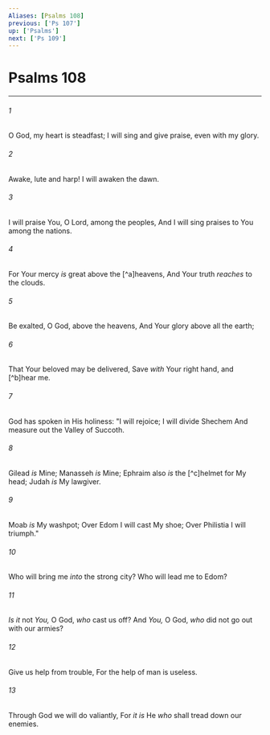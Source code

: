 ```yaml
---
Aliases: [Psalms 108]
previous: ['Ps 107']
up: ['Psalms']
next: ['Ps 109']
---
```

# Psalms 108

***


###### 1 
O God, my heart is steadfast; I will sing and give praise, even with my glory. 

###### 2 
Awake, lute and harp! I will awaken the dawn. 

###### 3 
I will praise You, O Lord, among the peoples, And I will sing praises to You among the nations. 

###### 4 
For Your mercy _is_ great above the [^a]heavens, And Your truth _reaches_ to the clouds. 

###### 5 
Be exalted, O God, above the heavens, And Your glory above all the earth; 

###### 6 
That Your beloved may be delivered, Save _with_ Your right hand, and [^b]hear me. 

###### 7 
God has spoken in His holiness: "I will rejoice; I will divide Shechem And measure out the Valley of Succoth. 

###### 8 
Gilead _is_ Mine; Manasseh _is_ Mine; Ephraim also _is_ the [^c]helmet for My head; Judah _is_ My lawgiver. 

###### 9 
Moab _is_ My washpot; Over Edom I will cast My shoe; Over Philistia I will triumph." 

###### 10 
Who will bring me _into_ the strong city? Who will lead me to Edom? 

###### 11 
_Is it_ not _You,_ O God, _who_ cast us off? And _You,_ O God, _who_ did not go out with our armies? 

###### 12 
Give us help from trouble, For the help of man is useless. 

###### 13 
Through God we will do valiantly, For _it is_ He _who_ shall tread down our enemies.
